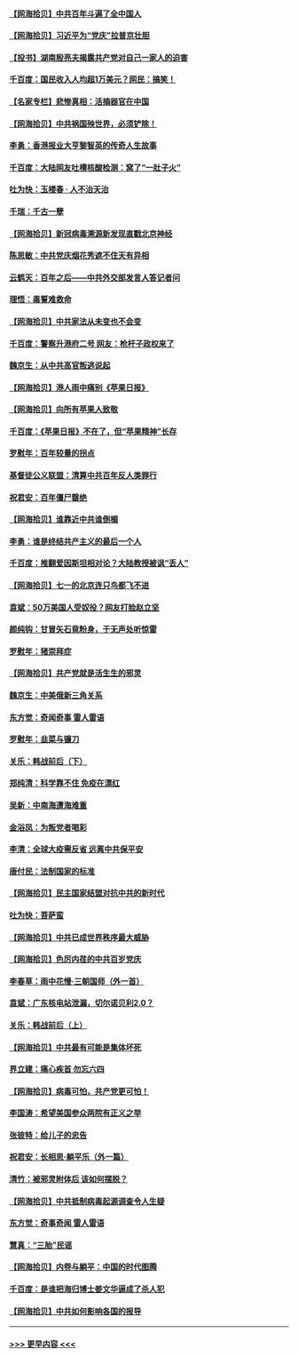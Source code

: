 #### [【网海拾贝】中共百年斗遍了全中国人](../pages/nsc993/n13060020.md?t=07021751) 
#### [【网海拾贝】习近平为“党庆”拉普京壮胆](../pages/nsc993/n13057781.md?t=07021751) 
#### [【投书】湖南殷亮夫揭露共产党对自己一家人的迫害](../pages/nsc993/n13057744.md?t=07021751) 
#### [千百度：国民收入人均超1万美元？网民：搞笑！](../pages/nsc993/n13057692.md?t=07021751) 
#### [【名家专栏】悲惨真相：活摘器官在中国](../pages/nsc993/n13056611.md?t=07021751) 
#### [【网海拾贝】中共祸国殃世界，必须铲除！](../pages/nsc993/n13056011.md?t=07021751) 
#### [李勇：香港报业大亨黎智英的传奇人生故事](../pages/nsc993/n13055258.md?t=07021751) 
#### [千百度：大陆网友吐槽核酸检测：窝了“一肚子火”](../pages/nsc993/n13055194.md?t=07021751) 
#### [吐为快：玉楼春 · 人不治天治](../pages/nsc993/n13054028.md?t=07021751) 
#### [千瑞：千古一孽](../pages/nsc993/n13054016.md?t=07021751) 
#### [【网海拾贝】新冠病毒溯源新发现直戳北京神经](../pages/nsc993/n13052425.md?t=07021751) 
#### [陈思敏：中共党庆烟花秀遮不住天有异相](../pages/nsc993/n13052020.md?t=07021751) 
#### [云鹤天：百年之后——中共外交部发言人答记者问](../pages/nsc993/n13051604.md?t=07021751) 
#### [理悟：毒誓难救命](../pages/nsc993/n13051601.md?t=07021751) 
#### [【网海拾贝】中共家法从未变也不会变](../pages/nsc993/n13050366.md?t=07021751) 
#### [千百度：警察升港府二号 网友：枪杆子政权来了](../pages/nsc993/n13050261.md?t=07021751) 
#### [魏京生：从中共高官叛逃说起](../pages/nsc993/n13048997.md?t=07021751) 
#### [【网海拾贝】港人雨中痛别《苹果日报》](../pages/nsc993/n13048941.md?t=07021751) 
#### [【网海拾贝】向所有苹果人致敬](../pages/nsc993/n13046795.md?t=07021751) 
#### [千百度：《苹果日报》不在了，但“苹果精神”长存](../pages/nsc993/n13046703.md?t=07021751) 
#### [罗慰年：百年较量的拐点](../pages/nsc993/n13046542.md?t=07021751) 
#### [基督徒公义联盟：清算中共百年反人类罪行](../pages/nsc993/n13046499.md?t=07021751) 
#### [祝君安：百年僵尸罄绝](../pages/nsc993/n13045595.md?t=07021751) 
#### [【网海拾贝】谁靠近中共谁倒楣](../pages/nsc993/n13044667.md?t=07021751) 
#### [李勇：谁是终结共产主义的最后一个人](../pages/nsc993/n13044397.md?t=07021751) 
#### [千百度：推翻爱因斯坦相对论？大陆教授被讽“丢人”](../pages/nsc993/n13043908.md?t=07021751) 
#### [【网海拾贝】七一的北京连只鸟都飞不进](../pages/nsc993/n13041377.md?t=07021751) 
#### [袁斌：50万美国人受奴役？网友打脸赵立坚](../pages/nsc993/n13041330.md?t=07021751) 
#### [颜纯钩：甘冒矢石竟粉身，于无声处听惊雷](../pages/nsc993/n13041140.md?t=07021751) 
#### [罗慰年：猪崇拜症](../pages/nsc993/n13041071.md?t=07021751) 
#### [【网海拾贝】共产党就是活生生的邪灵](../pages/nsc993/n13036627.md?t=07021751) 
#### [魏京生：中美俄新三角关系](../pages/nsc993/n13035986.md?t=07021751) 
#### [东方觉：奇闻奇事 雷人雷语](../pages/nsc993/n13035878.md?t=07021751) 
#### [罗慰年：韭菜与镰刀](../pages/nsc993/n13034374.md?t=07021751) 
#### [关乐：韩战前后（下）](../pages/nsc993/n13034113.md?t=07021751) 
#### [郑纯清：科学靠不住 免疫在漂红](../pages/nsc993/n13034093.md?t=07021751) 
#### [吴新：中南海遭海难重](../pages/nsc993/n13034084.md?t=07021751) 
#### [金浴凤：为叛党者喝彩](../pages/nsc993/n13034058.md?t=07021751) 
#### [李清：全球大疫需反省 远离中共保平安](../pages/nsc993/n13033784.md?t=07021751) 
#### [唐付民：法制国家的标准](../pages/nsc993/n13032944.md?t=07021751) 
#### [【网海拾贝】民主国家结盟对抗中共的新时代](../pages/nsc993/n13031717.md?t=07021751) 
#### [吐为快：菩萨蛮](../pages/nsc993/n13030033.md?t=07021751) 
#### [【网海拾贝】中共已成世界秩序最大威胁](../pages/nsc993/n13028138.md?t=07021751) 
#### [【网海拾贝】色厉内荏的中共百岁党庆](../pages/nsc993/n13025582.md?t=07021751) 
#### [李春草：雨中花慢‧三朝国师（外一首）](../pages/nsc993/n13025567.md?t=07021751) 
#### [袁斌：广东核电站泄漏，切尔诺贝利2.0？](../pages/nsc993/n13025475.md?t=07021751) 
#### [关乐：韩战前后（上）](../pages/nsc993/n13025387.md?t=07021751) 
#### [【网海拾贝】中共最有可能是集体坏死](../pages/nsc993/n13023101.md?t=07021751) 
#### [界立建：痛心疾首 勿忘六四](../pages/nsc993/n13022339.md?t=07021751) 
#### [【网海拾贝】病毒可怕，共产党更可怕！](../pages/nsc993/n13020728.md?t=07021751) 
#### [李国涛：希望美国参众两院有正义之举](../pages/nsc993/n13020674.md?t=07021751) 
#### [张彼特：给儿子的忠告](../pages/nsc993/n13018934.md?t=07021751) 
#### [祝君安：长相思‧躺平乐（外一篇）](../pages/nsc993/n13018923.md?t=07021751) 
#### [清竹：被邪灵附体后 该如何摆脱？](../pages/nsc993/n13018877.md?t=07021751) 
#### [【网海拾贝】中共抵制病毒起源调查令人生疑](../pages/nsc993/n13017785.md?t=07021751) 
#### [东方觉：奇事奇闻 雷人雷语](../pages/nsc993/n13017577.md?t=07021751) 
#### [慧真：“三胎”民谣](../pages/nsc993/n13017394.md?t=07021751) 
#### [【网海拾贝】内卷与躺平：中国的时代图腾](../pages/nsc993/n13016128.md?t=07021751) 
#### [千百度：是谁把海归博士姜文华逼成了杀人犯](../pages/nsc993/n13015218.md?t=07021751) 
#### [【网海拾贝】中共如何影响各国的报导](../pages/nsc993/n13012599.md?t=07021751) 

----
#### [ >>> 更早内容 <<< ](../indexes/nsc993-earlier.md)
